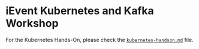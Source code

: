 # iEvent Kubernetes and Kafka Workshop 

For the Kubernetes Hands-On, please check the [`kubernetes-handson.md`][k8s-handson] file.

[k8s-handson]: ./kubernetes-handson.md
